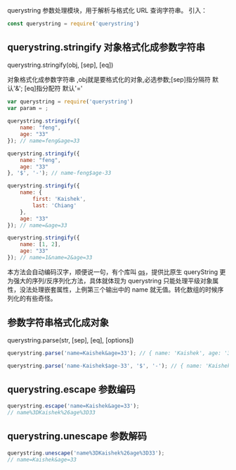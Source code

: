 querystring 参数处理模块，用于解析与格式化 URL 查询字符串。 引入：

```js
const querystring = require('querystring')
```

## querystring.stringify 对象格式化成参数字符串

querystring.stringify(obj, [sep], [eq])

对象格式化成参数字符串 ,obj就是要格式化的对象,必选参数;[sep]指分隔符 默认'&'; [eq]指分配符 默认'='

```js
var querystring = require('querystring')
var param = ;
    
querystring.stringify({
    name: "feng",
    age: "33"
}); // name=feng&age=33

querystring.stringify({
    name: "feng",
    age: "33"
}, '$', '-'); // name-feng$age-33

querystring.stringify({
    name: {
        first: 'Kaishek',
        last: 'Chiang'
    },
    age: "33"
}); // name=&age=33

querystring.stringify({
    name: [1, 2],
    age: "33"
}); // name=1&name=2&age=33
```

本方法会自动编码汉字，顺便说一句，有个库叫 [qs](https://github.com/ljharb/qs)，提供比原生 queryString 更为强大的序列/反序列化方法，具体就体现为 querystring 只能处理平级对象属性，没法处理嵌套属性，上例第三个输出中的 name 就无值。转化数组的时候序列化的有些奇怪。

## 参数字符串格式化成对象

querystring.parse(str, [sep], [eq], [options])

```js
querystring.parse('name=Kaishek&age=33'); // { name: 'Kaishek', age: '33' }

querystring.parse('name-Kaishek$age-33', '$', '-'); // { name: 'Kaishek', age: '33' }
```

## querystring.escape 参数编码

```js
querystring.escape('name=Kaishek&age=33');
// name%3DKaishek%26age%3D33
```

## querystring.unescape 参数解码

```js
querystring.unescape('name%3DKaishek%26age%3D33');
// name=Kaishek&age=33
```
